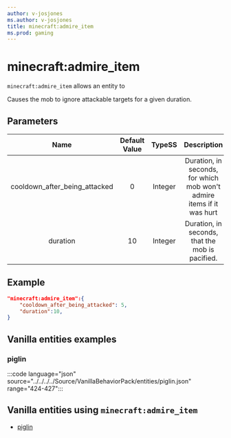```yaml
---
author: v-josjones
ms.author: v-josjones
title: minecraft:admire_item
ms.prod: gaming
---
```


# minecraft:admire_item

`minecraft:admire_item` allows an entity to

Causes the mob to ignore attackable targets for a given duration.

## Parameters

|Name |Default Value  |TypeSS  |Description  |
|:---------:|:---------:|:---------:|:---------:|
|cooldown_after_being_attacked| 0| Integer|  Duration, in seconds, for which mob won't admire items if it was hurt |
|duration| 10| Integer|  Duration, in seconds, that the mob is pacified. |

## Example

```json
"minecraft:admire_item":{
    "cooldown_after_being_attacked": 5,
    "duration":10,
}
```

## Vanilla entities examples

### piglin

:::code language="json" source="../../../../Source/VanillaBehaviorPack/entities/piglin.json" range="424-427":::

## Vanilla entities using `minecraft:admire_item`

- [piglin](../../../../Source/VanillaBehaviorPack_Snippets/entities/piglin.md)
